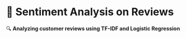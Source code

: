 # 📝 Sentiment Analysis on Reviews  


🔍 **Analyzing customer reviews using TF-IDF and Logistic Regression**
